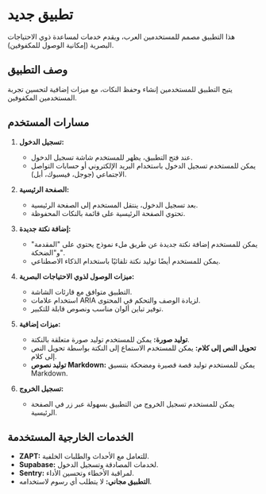 # تطبيق جديد

هذا التطبيق مصمم للمستخدمين العرب، ويقدم خدمات لمساعدة ذوي الاحتياجات البصرية (إمكانية الوصول للمكفوفين).

## وصف التطبيق

يتيح التطبيق للمستخدمين إنشاء وحفظ النكات، مع ميزات إضافية لتحسين تجربة المستخدمين المكفوفين.

## مسارات المستخدم

1. **تسجيل الدخول:**
   - عند فتح التطبيق، يظهر للمستخدم شاشة تسجيل الدخول.
   - يمكن للمستخدم تسجيل الدخول باستخدام البريد الإلكتروني أو حسابات التواصل الاجتماعي (جوجل، فيسبوك، أبل).

2. **الصفحة الرئيسية:**
   - بعد تسجيل الدخول، ينتقل المستخدم إلى الصفحة الرئيسية.
   - تحتوي الصفحة الرئيسية على قائمة بالنكات المحفوظة.

3. **إضافة نكتة جديدة:**
   - يمكن للمستخدم إضافة نكتة جديدة عن طريق ملء نموذج يحتوي على "المقدمة" و"الضحكة".
   - يمكن للمستخدم أيضًا توليد نكتة تلقائيًا باستخدام الذكاء الاصطناعي.

4. **ميزات الوصول لذوي الاحتياجات البصرية:**
   - التطبيق متوافق مع قارئات الشاشة.
   - استخدام علامات ARIA لزيادة الوصف والتحكم في المحتوى.
   - توفير تباين ألوان مناسب ونصوص قابلة للتكبير.

5. **ميزات إضافية:**
   - **توليد صورة:** يمكن للمستخدم توليد صورة متعلقة بالنكتة.
   - **تحويل النص إلى كلام:** يمكن للمستخدم الاستماع إلى النكتة بواسطة تحويل النص إلى كلام.
   - **توليد نصوص Markdown:** يمكن للمستخدم توليد قصة قصيرة ومضحكة بتنسيق Markdown.

6. **تسجيل الخروج:**
   - يمكن للمستخدم تسجيل الخروج من التطبيق بسهولة عبر زر في الصفحة الرئيسية.

## الخدمات الخارجية المستخدمة

- **ZAPT:** للتعامل مع الأحداث والطلبات الخلفية.
- **Supabase:** لخدمات المصادقة وتسجيل الدخول.
- **Sentry:** لمراقبة الأخطاء وتحسين الأداء.
- **التطبيق مجاني:** لا يتطلب أي رسوم لاستخدامه.